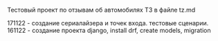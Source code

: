 Тестовый проект по отзывам об автомобилях
ТЗ в файле tz.md

171122 - создание сериалайзера и точек входа. тестовые сценарии.
161122 - создание проекта django, install drf, create models, migration

